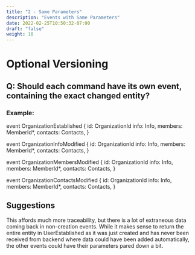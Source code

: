 ```yaml
---
title: "2 - Same Parameters"
description: "Events with Same Parameters"
date: 2022-02-25T10:50:32-07:00
draft: "false"
weight: 10
---
```


# Optional Versioning

## Q: Should each command have its own event, containing the exact changed entity?

### Example:

event OrganizationEstablished {
    id: OrganizationId
    info: Info,
    members: MemberId*,
    contacts: Contacts,
}

event OrganizationInfoModified {
    id: OrganizationId
    info: Info,
    members: MemberId*,
    contacts: Contacts,
}

event OrganizationMembersModified {
    id: OrganizationId
    info: Info,
    members: MemberId*,
    contacts: Contacts,
}

event OrganizationContactsModified {
    id: OrganizationId
    info: Info,
    members: MemberId*,
    contacts: Contacts,
}

## Suggestions

This affords much more traceability, but there is a lot of extraneous data coming back in non-creation events. While it makes sense
to return the entire entity in UserEstablished as it was just created and has never been received from backend where data could 
have been added automatically, the other events could have their parameters pared down a bit. 